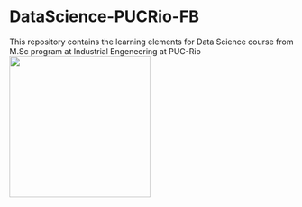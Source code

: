 # DataScience-PUCRio-FB
 This repository contains the learning elements for Data Science course from M.Sc program at Industrial Engeneering at PUC-Rio
[<img src="logopuc.png" width="250"/>](logopuc.png)
